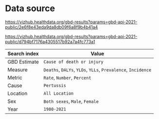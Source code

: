 # Data source

https://vizhub.healthdata.org/gbd-results?params=gbd-api-2021-public/2e6f8e43eda9da8db09f6a8f9b4b41a4

https://vizhub.healthdata.org/gbd-results?params=gbd-api-2021-public/d794bf7176a4305517b92a7a4fc773a1

| Search index | Value                                                        |
| ------------ | ------------------------------------------------------------ |
| GBD Estimate | `Cause of death or injury`                                   |
| Measure      | `Deaths`, `DALYs`, `YLDs`, `YLLs`, `Prevalence`, `Incidence` |
| Metric       | `Rate`, `Number`, `Percent`                                  |
| Cause        | `Pertussis`                                                  |
| Location     | `All Location`                                               |
| Sex          | `Both sexes`, `Male`, `Female`                               |
| Year         | `1980-2021`                                                  |


